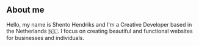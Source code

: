 ## About me
Hello, my name is Shento Hendriks and I'm a Creative Developer based in the Netherlands 🇳🇱. I focus on creating beautiful and functional websites for businesses and individuals.

<!--
**ShentoHendriks/ShentoHendriks** is a ✨ _special_ ✨ repository because its `README.md` (this file) appears on your GitHub profile.

Here are some ideas to get you started:

- 🔭 I’m currently working on ...
- 🌱 I’m currently learning ...
- 👯 I’m looking to collaborate on ...
- 🤔 I’m looking for help with ...
- 💬 Ask me about ...
- 📫 How to reach me: ...
- 😄 Pronouns: ...
- ⚡ Fun fact: ...
-->
